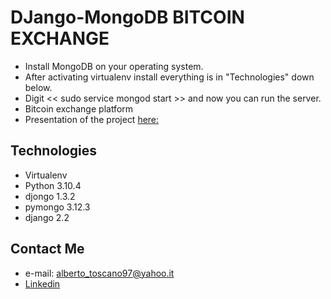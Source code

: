 # DJango-MongoDB BITCOIN EXCHANGE
* Install MongoDB on your operating system.
* After activating virtualenv install everything is in "Technologies" down below.
* Digit << sudo service mongod start >> and now you can run the server.
* Bitcoin exchange platform
* Presentation of the project [here:](https://www.canva.com/design/DAFDmJDiPVc/M2akn-s7A5VQnM6gDtFNBw/view?utm_content=DAFDmJDiPVc&utm_campaign=designshare&utm_medium=link&utm_source=homepage_design_menu)
## Technologies
* Virtualenv
* Python 3.10.4
* djongo 1.3.2
* pymongo 3.12.3
* django 2.2
## Contact Me
* e-mail: alberto_toscano97@yahoo.it
* [Linkedin](https://www.linkedin.com/in/alberto-t-876425203/)
